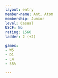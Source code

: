 ```yaml
---
layout: entry
member-name: Ant, Atom
membership: Junior
level: Casual
USCF: No
rating: 1560
ladder: 2 (+2)

games:
- W5
- D1
- L4
- 55%

---
```

